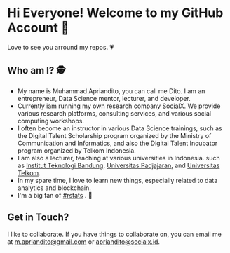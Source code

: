 # Hi Everyone! Welcome to my GitHub Account 👋
Love to see you arround my repos. :heartpulse:

## Who am I? :detective:
- My name is Muhammad Apriandito, you can call me Dito. I am an entrepreneur, Data Science mentor, lecturer, and developer.
- Currently iam running my own research company [SocialX](https://github.com/socialx-indonesia). We provide various research platforms, consulting services, and various social computing workshops.
- I often become an instructor in various Data Science trainings, such as the Digital Talent Scholarship program organized by the Ministry of Communication and Informatics, and also the Digital Talent Incubator program organized by Telkom Indonesia.
- I am also a lecturer, teaching at various universities in Indonesia. such as [Institut Teknologi Bandung](https://www.itb.ac.id/), [Universitas Padjajaran](https://www.unpad.ac.id/), and [Universitas Telkom](https://telkomuniversity.ac.id/).
- In my spare time, I love to learn new things, especially related to data analytics and blockchain.
- I'm a big fan of [#rstats](https://cran.r-project.org/bin/windows/base/) . :metal:

## Get in Touch?
I like to collaborate. If you have things to collaborate on, you can email me at m.apriandito@gmail.com or apriandito@socialx.id.
